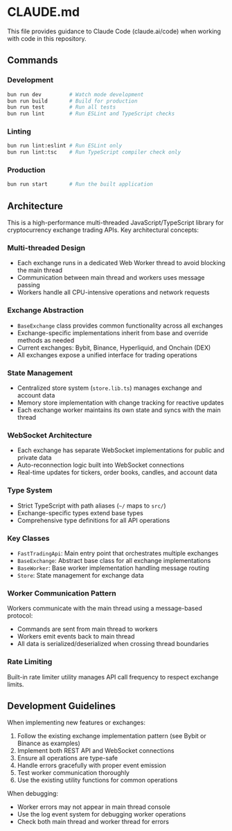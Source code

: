 # CLAUDE.md

This file provides guidance to Claude Code (claude.ai/code) when working with code in this repository.

## Commands

### Development
```bash
bun run dev         # Watch mode development
bun run build       # Build for production
bun run test        # Run all tests
bun run lint        # Run ESLint and TypeScript checks
```

### Linting
```bash
bun run lint:eslint # Run ESLint only
bun run lint:tsc    # Run TypeScript compiler check only
```

### Production
```bash
bun run start       # Run the built application
```

## Architecture

This is a high-performance multi-threaded JavaScript/TypeScript library for cryptocurrency exchange trading APIs. Key architectural concepts:

### Multi-threaded Design
- Each exchange runs in a dedicated Web Worker thread to avoid blocking the main thread
- Communication between main thread and workers uses message passing
- Workers handle all CPU-intensive operations and network requests

### Exchange Abstraction
- `BaseExchange` class provides common functionality across all exchanges
- Exchange-specific implementations inherit from base and override methods as needed
- Current exchanges: Bybit, Binance, Hyperliquid, and Onchain (DEX)
- All exchanges expose a unified interface for trading operations

### State Management
- Centralized store system (`store.lib.ts`) manages exchange and account data
- Memory store implementation with change tracking for reactive updates
- Each exchange worker maintains its own state and syncs with the main thread

### WebSocket Architecture
- Each exchange has separate WebSocket implementations for public and private data
- Auto-reconnection logic built into WebSocket connections
- Real-time updates for tickers, order books, candles, and account data

### Type System
- Strict TypeScript with path aliases (`~/` maps to `src/`)
- Exchange-specific types extend base types
- Comprehensive type definitions for all API operations

### Key Classes
- `FastTradingApi`: Main entry point that orchestrates multiple exchanges
- `BaseExchange`: Abstract base class for all exchange implementations
- `BaseWorker`: Base worker implementation handling message routing
- `Store`: State management for exchange data

### Worker Communication Pattern
Workers communicate with the main thread using a message-based protocol:
- Commands are sent from main thread to workers
- Workers emit events back to main thread
- All data is serialized/deserialized when crossing thread boundaries

### Rate Limiting
Built-in rate limiter utility manages API call frequency to respect exchange limits.

## Development Guidelines

When implementing new features or exchanges:
1. Follow the existing exchange implementation pattern (see Bybit or Binance as examples)
2. Implement both REST API and WebSocket connections
3. Ensure all operations are type-safe
4. Handle errors gracefully with proper event emission
5. Test worker communication thoroughly
6. Use the existing utility functions for common operations

When debugging:
- Worker errors may not appear in main thread console
- Use the log event system for debugging worker operations
- Check both main thread and worker thread for errors